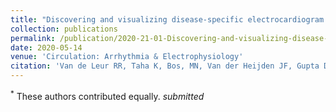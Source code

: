 ```yaml
---
title: "Discovering and visualizing disease-specific electrocardiogram features using deep learning: proof-of-concept in phospholamban gene mutation carriers"
collection: publications
permalink: /publication/2020-21-01-Discovering-and-visualizing-disease-specific-electrocardiogram-features-using-deep-learning-proof-of-concept-in-phospholamban-gene-mutation-carriers
date: 2020-05-14
venue: 'Circulation: Arrhythmia & Electrophysiology'
citation: 'Van de Leur RR, Taha K, Bos, MN, Van der Heijden JF, Gupta D, Cramer MJ, Hassink RJ, Van der Harst P, Doevendans PA, Asselbergs FW, Van Es R. Discovering and visualizing disease-specific electrocardiogram features using deep learning: proof-of-concept in phospholamban gene mutation carriers. Circ Arrhythmia Electrophysiol. submitted'
---
```

<sup>*</sup> These authors contributed equally.
*submitted* 